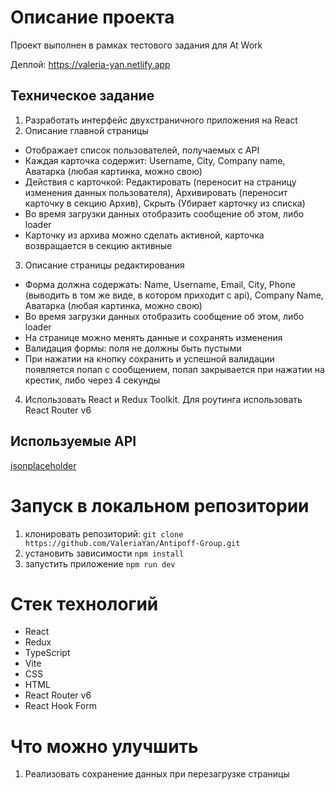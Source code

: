 # Описание проекта
Проект выполнен в рамках тестового задания для At Work

Деплой: https://valeria-yan.netlify.app


## Техническое задание
1. Разработать интерфейс двухстраничного приложения на React 
2. Описание главной страницы
  - Отображает список пользователей, получаемых с API
  - Каждая карточка содержит: Username, City, Company name, Аватарка (любая картинка, можно свою)
  - Действия с карточкой: Редактировать (переносит на страницу изменения данных пользователя), Архивировать (переносит карточку в секцию Архив), Скрыть (Убирает карточку из списка)
  - Во время загрузки данных отобразить сообщение об этом, либо loader
  - Карточку из архива можно сделать активной, карточка возвращается в секцию активные
3. Описание страницы редактирования
  - Форма должна содержать: Name, Username, Email, City, Phone (выводить в том же виде, в котором приходит с api), Company Name, Аватарка (любая картинка, можно свою)
  - Во время загрузки данных отобразить сообщение об этом, либо loader
  - На странице можно менять данные и сохранять изменения
  - Валидация формы: поля не должны быть пустыми
  - При нажатии на кнопку сохранить и успешной валидации появляется попап с сообщением, попап закрывается при нажатии на крестик, либо через 4 секунды
4. Использовать React и Redux Toolkit. Для роутинга использовать React Router v6

## Используемые API
[jsonplaceholder](https://jsonplaceholder.typicode.com/)

# Запуск в локальном репозитории
1. клонировать репозиторий: `git clone https://github.com/ValeriaYan/Antipoff-Group.git`
2. установить зависимости `npm install`
3. запустить приложение `npm run dev` 

# Стек технологий
- React
- Redux
- TypeScript
- Vite
- CSS
- HTML
- React Router v6
- React Hook Form

# Что можно улучшить
1. Реализовать сохранение данных при перезагрузке страницы